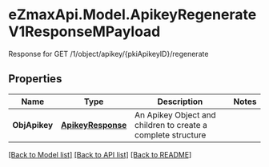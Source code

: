 # eZmaxApi.Model.ApikeyRegenerateV1ResponseMPayload
Response for GET /1/object/apikey/{pkiApikeyID}/regenerate

## Properties

Name | Type | Description | Notes
------------ | ------------- | ------------- | -------------
**ObjApikey** | [**ApikeyResponse**](ApikeyResponse.md) | An Apikey Object and children to create a complete structure | 

[[Back to Model list]](../README.md#documentation-for-models) [[Back to API list]](../README.md#documentation-for-api-endpoints) [[Back to README]](../README.md)

